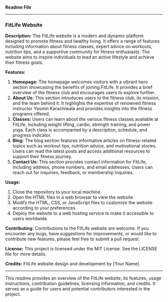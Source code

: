 **Readme File**

---

### FitLife Website

**Description:**
The FitLife website is a modern and dynamic platform designed to promote fitness and healthy living. It offers a range of features including information about fitness classes, expert advice on workouts, nutrition tips, and a supportive community for fitness enthusiasts. The website aims to inspire individuals to lead an active lifestyle and achieve their fitness goals.

**Features:**
1. **Homepage:** The homepage welcomes visitors with a vibrant hero section showcasing the benefits of joining FitLife. It provides a brief overview of the fitness club and encourages users to explore further.
2. **About Us:** This section introduces users to the fitness club, its mission, and the team behind it. It highlights the expertise of renowned fitness instructor Yasmin Karachiwala and provides insights into the fitness programs offered.
3. **Classes:** Users can learn about the various fitness classes available at FitLife, including weight lifting, cardio, strength training, and power yoga. Each class is accompanied by a description, schedule, and progress indicator.
4. **Blog:** The blog section features informative articles on fitness-related topics such as workout tips, nutrition advice, and motivational stories. Users can read the latest posts and access additional resources to support their fitness journey.
5. **Contact Us:** This section provides contact information for FitLife, including address, phone numbers, and email addresses. Users can reach out for inquiries, feedback, or membership inquiries.

**Usage:**
1. Clone the repository to your local machine.
2. Open the HTML files in a web browser to view the website.
3. Modify the HTML, CSS, or JavaScript files to customize the website according to your preferences.
4. Deploy the website to a web hosting service to make it accessible to users worldwide.

**Contributing:**
Contributions to the FitLife website are welcome. If you encounter any bugs, have suggestions for improvements, or would like to contribute new features, please feel free to submit a pull request.

**License:**
This project is licensed under the MIT License. See the LICENSE file for more details.

**Credits:**
FitLife website design and development by [Your Name].

---

This readme provides an overview of the FitLife website, its features, usage instructions, contribution guidelines, licensing information, and credits. It serves as a guide for users and potential contributors interested in the project.
